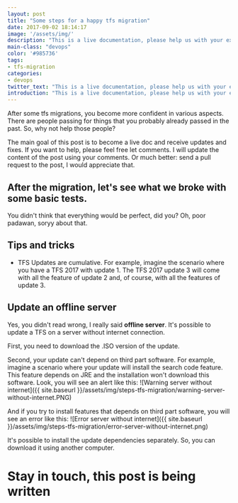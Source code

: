 ```yaml
---
layout: post
title: "Some steps for a happy tfs migration"
date: 2017-09-02 18:14:17
image: '/assets/img/'
description: "This is a live documentation, please help us with your experience in the comments"
main-class: "devops"
color: '#985736'
tags:
- tfs-migration
categories:
- devops
twitter_text: "This is a live documentation, please help us with your experience in the comments"
introduction: "This is a live documentation, please help us with your experience in the comments"
---
```


After some tfs migrations, you become more confident in various aspects. There are people passing for things that you probably already passed in the past. So, why not help those people?

The main goal of this post is to become a live doc and receive updates and fixes. If you want to help, please feel free let comments. I will update the content of the post using your comments. Or much better: send a pull request to the post, I would appreciate that.


## After the migration, let's see what we broke with some basic tests.  
You didn't think that everything would be perfect, did you? Oh, poor padawan, soryy about that.

## Tips and tricks

  * TFS Updates are cumulative. For example, imagine the scenario where you have a TFS 2017 with update 1. The TFS 2017 update 3 will come with all the feature of update 2 and, of course, with all the features of update 3.

## Update an offline server
Yes, you didn't read wrong, I really said **offline server**. It's possible to update a TFS on a server without internet connection.

First, you need to download the .ISO version of the update.

Second, your update can't depend on third part software. For example, imagine a scenario where your update will install the search code feature. This feature depends on JRE and the installation won't download this software. Look, you will see an alert like this:
![Warning server without internet]({{ site.baseurl }}/assets/img/steps-tfs-migration/warning-server-without-internet.PNG)

And if you try to install features that depends on third part software, you will see an error like this:
![Error server without internet]({{ site.baseurl }}/assets/img/steps-tfs-migration/error-server-without-internet.png)

It's possible to install the update dependencies separately. So, you can download it using another computer.



# Stay in touch, this post is being written